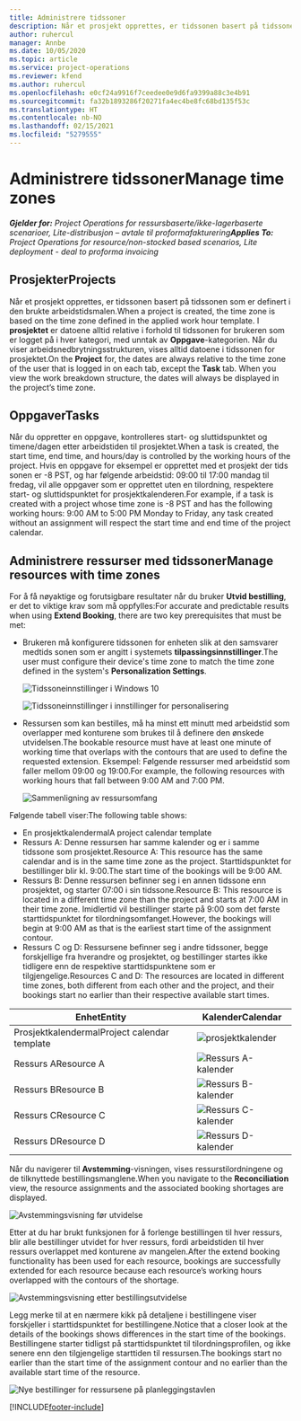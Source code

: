 ```yaml
---
title: Administrere tidssoner
description: Når et prosjekt opprettes, er tidssonen basert på tidssonen som er definert i den brukte arbeidstidsmalen.
author: ruhercul
manager: Annbe
ms.date: 10/05/2020
ms.topic: article
ms.service: project-operations
ms.reviewer: kfend
ms.author: ruhercul
ms.openlocfilehash: e0cf24a9916f7ceedee0e9d6fa9399a88c3e4b91
ms.sourcegitcommit: fa32b1893286f20271fa4ec4be8fc68bd135f53c
ms.translationtype: HT
ms.contentlocale: nb-NO
ms.lasthandoff: 02/15/2021
ms.locfileid: "5279555"
---
```

# <a name="manage-time-zones"></a><span data-ttu-id="f459e-103">Administrere tidssoner</span><span class="sxs-lookup"><span data-stu-id="f459e-103">Manage time zones</span></span>

<span data-ttu-id="f459e-104">_**Gjelder for:** Project Operations for ressursbaserte/ikke-lagerbaserte scenarioer, Lite-distribusjon – avtale til proformafakturering_</span><span class="sxs-lookup"><span data-stu-id="f459e-104">_**Applies To:** Project Operations for resource/non-stocked based scenarios, Lite deployment - deal to proforma invoicing_</span></span>


## <a name="projects"></a><span data-ttu-id="f459e-105">Prosjekter</span><span class="sxs-lookup"><span data-stu-id="f459e-105">Projects</span></span>

<span data-ttu-id="f459e-106">Når et prosjekt opprettes, er tidssonen basert på tidssonen som er definert i den brukte arbeidstidsmalen.</span><span class="sxs-lookup"><span data-stu-id="f459e-106">When a project is created, the time zone is based on the time zone defined in the applied work hour template.</span></span> <span data-ttu-id="f459e-107">I **prosjektet** er datoene alltid relative i forhold til tidssonen for brukeren som er logget på i hver kategori, med unntak av **Oppgave**-kategorien. Når du viser arbeidsnedbrytningsstrukturen, vises alltid datoene i tidssonen for prosjektet.</span><span class="sxs-lookup"><span data-stu-id="f459e-107">On the **Project** for, the dates are always relative to the time zone of the user that is logged in on each tab, except the **Task** tab. When you view the work breakdown structure, the dates will always be displayed in the project’s time zone.</span></span>

## <a name="tasks"></a><span data-ttu-id="f459e-108">Oppgaver</span><span class="sxs-lookup"><span data-stu-id="f459e-108">Tasks</span></span>

<span data-ttu-id="f459e-109">Når du oppretter en oppgave, kontrolleres start- og sluttidspunktet og timene/dagen etter arbeidstiden til prosjektet.</span><span class="sxs-lookup"><span data-stu-id="f459e-109">When a task is created, the start time, end time, and hours/day is controlled by the working hours of the project.</span></span> <span data-ttu-id="f459e-110">Hvis en oppgave for eksempel er opprettet med et prosjekt der tids sonen er -8 PST, og har følgende arbeidstid: 09:00 til 17:00 mandag til fredag, vil alle oppgaver som er opprettet uten en tilordning, respektere start- og sluttidspunktet for prosjektkalenderen.</span><span class="sxs-lookup"><span data-stu-id="f459e-110">For example, if a task is created with a project whose time zone is -8 PST and has the following working hours: 9:00 AM to 5:00 PM Monday to Friday, any task created without an assignment will respect the start time and end time of the project calendar.</span></span>

## <a name="manage-resources-with-time-zones"></a><span data-ttu-id="f459e-111">Administrere ressurser med tidssoner</span><span class="sxs-lookup"><span data-stu-id="f459e-111">Manage resources with time zones</span></span>

<span data-ttu-id="f459e-112">For å få nøyaktige og forutsigbare resultater når du bruker **Utvid bestilling**, er det to viktige krav som må oppfylles:</span><span class="sxs-lookup"><span data-stu-id="f459e-112">For accurate and predictable results when using **Extend Booking**, there are two key prerequisites that must be met:</span></span>  

- <span data-ttu-id="f459e-113">Brukeren må konfigurere tidssonen for enheten slik at den samsvarer medtids sonen som er angitt i systemets **tilpassingsinnstillinger**.</span><span class="sxs-lookup"><span data-stu-id="f459e-113">The user must configure their device's time zone to match the time zone defined in the system's **Personalization Settings**.</span></span>
 
  ![Tidssoneinnstillinger i Windows 10](media/reconcile-assignments-03.png)

  ![Tidssoneinnstillinger i innstillinger for personalisering](media/reconcile-assignments-04.png)
 
- <span data-ttu-id="f459e-116">Ressursen som kan bestilles, må ha minst ett minutt med arbeidstid som overlapper med konturene som brukes til å definere den ønskede utvidelsen.</span><span class="sxs-lookup"><span data-stu-id="f459e-116">The bookable resource must have at least one minute of working time that overlaps with the contours that are used to define the requested extension.</span></span> <span data-ttu-id="f459e-117">Eksempel: Følgende ressurser med arbeidstid som faller mellom 09:00 og 19:00.</span><span class="sxs-lookup"><span data-stu-id="f459e-117">For example, the following resources with working hours that fall between 9:00 AM and 7:00 PM.</span></span> 

  ![Sammenligning av ressursomfang](media/reconcile-assignments-05.png)

<span data-ttu-id="f459e-119">Følgende tabell viser:</span><span class="sxs-lookup"><span data-stu-id="f459e-119">The following table shows:</span></span>

- <span data-ttu-id="f459e-120">En prosjektkalendermal</span><span class="sxs-lookup"><span data-stu-id="f459e-120">A project calendar template</span></span>
- <span data-ttu-id="f459e-121">Ressurs A: Denne ressursen har samme kalender og er i samme tidssone som prosjektet.</span><span class="sxs-lookup"><span data-stu-id="f459e-121">Resource A: This resource has the same calendar and is in the same time zone as the project.</span></span> <span data-ttu-id="f459e-122">Starttidspunktet for bestillinger blir kl. 9:00.</span><span class="sxs-lookup"><span data-stu-id="f459e-122">The start time of the bookings will be 9:00 AM.</span></span>
- <span data-ttu-id="f459e-123">Ressurs B: Denne ressursen befinner seg i en annen tidssone enn prosjektet, og starter 07:00 i sin tidssone.</span><span class="sxs-lookup"><span data-stu-id="f459e-123">Resource B: This resource is located in a different time zone than the project and starts at 7:00 AM in their time zone.</span></span> <span data-ttu-id="f459e-124">Imidlertid vil bestillinger starte på 9:00 som det første starttidspunktet for tilordningsomfanget.</span><span class="sxs-lookup"><span data-stu-id="f459e-124">However, the bookings will begin at 9:00 AM as that is the earliest start time of the assignment contour.</span></span>
- <span data-ttu-id="f459e-125">Ressurs C og D: Ressursene befinner seg i andre tidssoner, begge forskjellige fra hverandre og prosjektet, og bestillinger startes ikke tidligere enn de respektive starttidspunktene som er tilgjengelige.</span><span class="sxs-lookup"><span data-stu-id="f459e-125">Resources C and D: The resources are located in different time zones, both different from each other and the project, and their bookings start no earlier than their respective available start times.</span></span>

|<span data-ttu-id="f459e-126">Enhet</span><span class="sxs-lookup"><span data-stu-id="f459e-126">Entity</span></span>  |<span data-ttu-id="f459e-127">Kalender</span><span class="sxs-lookup"><span data-stu-id="f459e-127">Calendar</span></span>  |
|-|-|
|<span data-ttu-id="f459e-128">Prosjektkalendermal</span><span class="sxs-lookup"><span data-stu-id="f459e-128">Project calendar template</span></span>   | ![prosjektkalender](media/reconcile-assignments-06.png) |
|<span data-ttu-id="f459e-130">Ressurs A</span><span class="sxs-lookup"><span data-stu-id="f459e-130">Resource A</span></span>  | ![Ressurs A-kalender](media/reconcile-assignments-06.png) |
|<span data-ttu-id="f459e-132">Ressurs B</span><span class="sxs-lookup"><span data-stu-id="f459e-132">Resource B</span></span>  |  ![Ressurs B-kalender](media/reconcile-assignments-07.png) |
|<span data-ttu-id="f459e-134">Ressurs C</span><span class="sxs-lookup"><span data-stu-id="f459e-134">Resource C</span></span>  |  ![Ressurs C-kalender](media/reconcile-assignments-08.png) |
|<span data-ttu-id="f459e-136">Ressurs D</span><span class="sxs-lookup"><span data-stu-id="f459e-136">Resource D</span></span>  | ![Ressurs D-kalender](media/reconcile-assignments-09.png)  |
 
<span data-ttu-id="f459e-138">Når du navigerer til **Avstemming**-visningen, vises ressurstilordningene og de tilknyttede bestillingsmanglene.</span><span class="sxs-lookup"><span data-stu-id="f459e-138">When you navigate to the **Reconciliation** view, the resource assignments and the associated booking shortages are displayed.</span></span>

![Avstemmingsvisning før utvidelse](media/reconcile-assignments-10.png)

<span data-ttu-id="f459e-140">Etter at du har brukt funksjonen for å forlenge bestillingen til hver ressurs, blir alle bestillinger utvidet for hver ressurs, fordi arbeidstiden til hver ressurs overlappet med konturene av mangelen.</span><span class="sxs-lookup"><span data-stu-id="f459e-140">After the extend booking functionality has been used for each resource, bookings are successfully extended for each resource because each resource’s working hours overlapped with the contours of the shortage.</span></span>

![Avstemmingsvisning etter bestillingsutvidelse](media/reconcile-assignments-11.png) 

<span data-ttu-id="f459e-142">Legg merke til at en nærmere kikk på detaljene i bestillingene viser forskjeller i starttidspunktet for bestillingene.</span><span class="sxs-lookup"><span data-stu-id="f459e-142">Notice that a closer look at the details of the bookings shows differences in the start time of the bookings.</span></span> <span data-ttu-id="f459e-143">Bestillingene starter tidligst på starttidspunktet til tilordningsprofilen, og ikke senere enn den tilgjengelige starttiden til ressursen.</span><span class="sxs-lookup"><span data-stu-id="f459e-143">The bookings start no earlier than the start time of the assignment contour and no earlier than the available start time of the resource.</span></span>

![Nye bestillinger for ressursene på planleggingstavlen](media/reconcile-assignments-12.png)


[!INCLUDE[footer-include](../includes/footer-banner.md)]